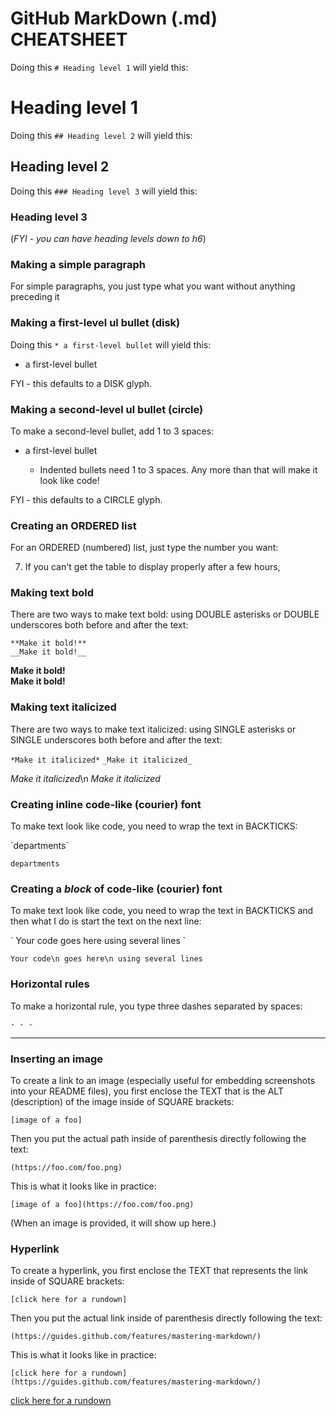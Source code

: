 # GitHub MarkDown (.md) CHEATSHEET




Doing this `# Heading level 1` will yield this:

# Heading level 1 





Doing this `## Heading level 2` will yield this:

## Heading level 2 





Doing this `### Heading level 3` will yield this:

### Heading level 3  

(*FYI - you can have heading levels down to h6*)



### Making a simple paragraph


For simple paragraphs, you just type what you want without anything preceding it




### Making a first-level ul bullet (disk)

Doing this `* a first-level bullet` will yield this:

* a first-level bullet 

FYI - this defaults to a DISK glyph. 




### Making a second-level ul bullet (circle)

To make a second-level bullet, add 1 to 3 spaces:

* a first-level bullet 

   * Indented bullets need 1 to 3 spaces. Any more than that will make it look like code!

FYI - this defaults to a CIRCLE glyph. 




### Creating an ORDERED list

For an ORDERED (numbered) list, just type the number you want:

7. If you can't get the table to display properly after a few hours,



### Making text bold

There are two ways to make text bold: using DOUBLE asterisks or DOUBLE underscores both before and after the text:

`**Make it bold!**`  
`__Make it bold!__`

**Make it bold!**  
__Make it bold!__



### Making text italicized

There are two ways to make text italicized: using SINGLE asterisks or SINGLE underscores both before and after the text:

`*Make it italicized*`
`_Make it italicized_`

*Make it italicized*\n
_Make it italicized_




### Creating inline code-like (courier) font

To make text look like code, you need to wrap the text in BACKTICKS:

\`departments\`

`departments` 



### Creating a *block* of code-like (courier) font

To make text look like code, you need to wrap the text in BACKTICKS and then what I do is start the text on the next line:

\`
Your code
goes here
using several lines
\`

`
Your code\n
goes here\n
using several lines
`



### Horizontal rules

To make a horizontal rule, you type three dashes separated by spaces:

`- - -`

- - -  



### Inserting an image
 

To create a link to an image (especially useful for embedding screenshots into your README files), you first enclose the TEXT that is the ALT (description) of the image inside of SQUARE brackets:

`[image of a foo]`

Then you put the actual path inside of parenthesis directly following the text:

`(https://foo.com/foo.png)`

This is what it looks like in practice:

`[image of a foo](https://foo.com/foo.png)`

(When an image is provided, it will show up here.)





### Hyperlink


To create a hyperlink, you first enclose the TEXT that represents the link inside of SQUARE brackets:

`[click here for a rundown]`

Then you put the actual link inside of parenthesis directly following the text:

`(https://guides.github.com/features/mastering-markdown/)`

This is what it looks like in practice:

`[click here for a rundown](https://guides.github.com/features/mastering-markdown/)`

[click here for a rundown](https://guides.github.com/features/mastering-markdown/)





